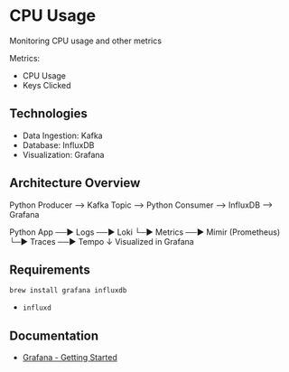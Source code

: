 # CPU Usage

Monitoring CPU usage and other metrics

Metrics:
- CPU Usage
- Keys Clicked

## Technologies

- Data Ingestion: Kafka
- Database: InfluxDB
- Visualization: Grafana

## Architecture Overview

Python Producer --> Kafka Topic --> Python Consumer --> InfluxDB --> Grafana


Python App ──▶ Logs ──▶ Loki
          └─▶ Metrics ──▶ Mimir (Prometheus)
          └─▶ Traces ──▶ Tempo
                      ↓
                 Visualized in Grafana

## Requirements

```
brew install grafana influxdb
```

- `influxd`


## Documentation

- [Grafana - Getting Started](https://grafana.com/tutorials/grafana-fundamentals/?utm_source=grafana_gettingstarted#introduction)
